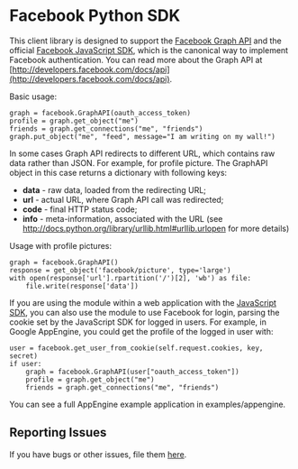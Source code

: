 Facebook Python SDK
====

This client library is designed to support the
[Facebook Graph API](http://developers.facebook.com/docs/api) and the official
[Facebook JavaScript SDK](http://github.com/facebook/connect-js), which is
the canonical way to implement Facebook authentication. You can read more
about the Graph API at [http://developers.facebook.com/docs/api](http://developers.facebook.com/docs/api).

Basic usage:

    graph = facebook.GraphAPI(oauth_access_token)
    profile = graph.get_object("me")
    friends = graph.get_connections("me", "friends")
    graph.put_object("me", "feed", message="I am writing on my wall!")

In some cases Graph API redirects to different URL, which contains raw data
rather than JSON. For example, for profile picture. The GraphAPI object
in this case returns a dictionary with following keys:

 * **data** - raw data, loaded from the redirecting URL;
 * **url** - actual URL, where Graph API call was redirected;
 * **code** - final HTTP status code;
 * **info** - meta-information, associated with the URL (see http://docs.python.org/library/urllib.html#urllib.urlopen for more details)

Usage with profile pictures:

    graph = facebook.GraphAPI()
    response = get_object('facebook/picture', type='large')
    with open(response['url'].rpartition('/')[2], 'wb') as file:
        file.write(response['data'])

If you are using the module within a web application with the
[JavaScript SDK](http://github.com/facebook/connect-js), you can also use the
module to use Facebook for login, parsing the cookie set by the JavaScript SDK
for logged in users. For example, in Google AppEngine, you could get the
profile of the logged in user with:

    user = facebook.get_user_from_cookie(self.request.cookies, key, secret)
    if user:
        graph = facebook.GraphAPI(user["oauth_access_token"])
        profile = graph.get_object("me")
        friends = graph.get_connections("me", "friends")

You can see a full AppEngine example application in examples/appengine.

Reporting Issues
--------

If you have bugs or other issues, file them [here][issues].

[issues]: http://bugs.developers.facebook.net/enter_bug.cgi?product=SDKs


